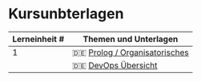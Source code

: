 # Kursunbterlagen

| Lerneinheit # | Themen und Unterlagen |
| --- | --- |
| 1 | 🇩🇪 [Prolog / Organisatorisches](https://github.com/aheil/hhn-devops/blob/main/slides/devops.00.de.prolog.pdf) |
|   | 🇩🇪 [DevOps Übersicht](https://github.com/aheil/hhn-devops/blob/main/slides/devops.01.de.overview.pdf)  |
